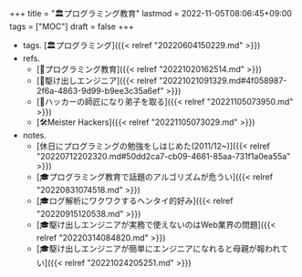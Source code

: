 +++
title = "🏛プログラミング教育"
lastmod = 2022-11-05T08:06:45+09:00
tags = ["MOC"]
draft = false
+++

-   tags. [🏛プログラミング]({{< relref "20220604150229.md" >}})
-   refs.
    -   [📝プログラミング教育]({{< relref "20221020162514.md" >}})
    -   [🔖駆け出しエンジニア]({{< relref "20221021091329.md#4f058987-2f6a-4863-9d99-b9ee3c35a6ef" >}})
    -   [🚀ハッカーの師匠になり弟子を取る]({{< relref "20221105073950.md" >}})
    -   [🛠Meister Hackers]({{< relref "20221105073029.md" >}})
-   notes.
    -   [休日にプログラミングの勉強をしはじめた(2011/12~)]({{< relref "20220712202320.md#50dd2ca7-cb09-4661-85aa-731f1a0ea55a" >}})
    -   [🎓プログラミング教育で話題のアルゴリズムが危うい]({{< relref "20220831074518.md" >}})
    -   [🎓ログ解析にワクワクするヘンタイ的好み]({{< relref "20220915120538.md" >}})
    -   [🎓駆け出しエンジニアが実務で使えないのはWeb業界の問題]({{< relref "20220314084820.md" >}})
    -   [🎓駆け出しエンジニアが簡単にエンジニアになれると母親が報われてい]({{< relref "20221024205251.md" >}})
